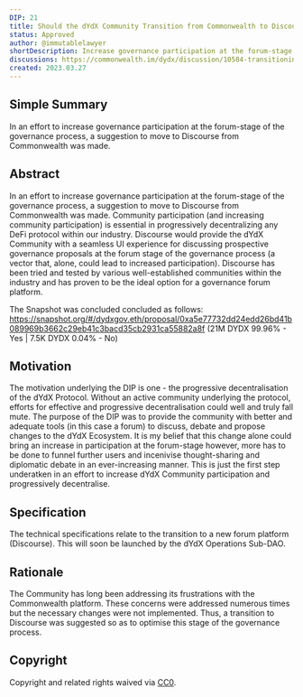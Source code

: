 ```yaml
---
DIP: 21
title: Should the dYdX Community Transition from Commonwealth to Discourse?
status: Approved
author: @immutablelawyer
shortDescription: Increase governance participation at the forum-stage by transitioning to a more adequate forum platform. 
discussions: https://commonwealth.im/dydx/discussion/10584-transitioning-to-discourse
created: 2023.03.27
---
```


## Simple Summary

In an effort to increase governance participation at the forum-stage of the governance process, a suggestion to move to Discourse from Commonwealth was made.

## Abstract

In an effort to increase governance participation at the forum-stage of the governance process, a suggestion to move to Discourse from Commonwealth was made.
Community participation (and increasing community participation) is essential in progressively decentralizing any DeFi protocol within our industry. 
Discourse would provide the dYdX Community with a seamless UI experience for discussing prospective governance proposals at the forum stage of the governance process (a vector that, alone, could lead to increased participation).
Discourse has been tried and tested by various well-established communities within the industry and has proven to be the ideal option for a governance forum platform.

The Snapshot was concluded concluded as follows: https://snapshot.org/#/dydxgov.eth/proposal/0xa5e77732dd24edd26bd41b089969b3662c29eb41c3bacd35cb2931ca55882a8f
(21M DYDX 99.96% - Yes | 7.5K DYDX 0.04% - No)

## Motivation

The motivation underlying the DIP is one - the progressive decentralisation of the dYdX Protocol. Without an active community underlying the protocol, efforts for effective and progressive decentralisation could well and truly fall mute. The purpose of the DIP was to provide the community with better and adequate tools (in this case a forum) to discuss, debate and propose changes to the dYdX Ecosystem. It is my belief that this change alone could bring an increase in participation at the forum-stage however, more has to be done to funnel further users and incenivise thought-sharing and diplomatic debate in an ever-increasing manner. This is just the first step underatken in an effort to increase dYdX Community participation and progressively decentralise. 
## Specification

The technical specifications relate to the transition to a new forum platform (Discourse). This will soon be launched by the dYdX Operations Sub-DAO. 

## Rationale

The Community has long been addressing its frustrations with the Commonwealth platform. These concerns were addressed numerous times but the necessary changes were not implemented. Thus, a transition to Discourse was suggested so as to optimise this stage of the governance process.

## Copyright

Copyright and related rights waived via [CC0](https://creativecommons.org/publicdomain/zero/1.0/).
